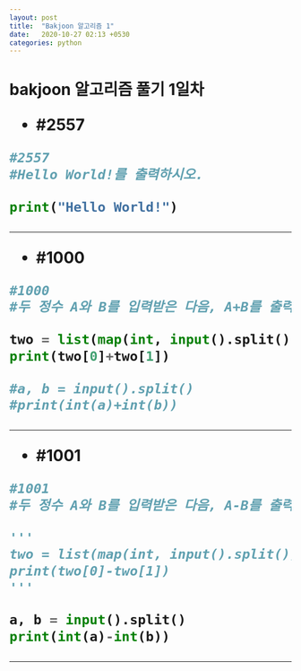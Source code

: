 ```yaml
---
layout: post
title:  "Bakjoon 알고리즘 1"
date:   2020-10-27 02:13 +0530
categories: python
---
```


<h1>bakjoon 알고리즘 풀기 1일차</h>

- #2557

```python
#2557
#Hello World!를 출력하시오.

print("Hello World!")
```

---

-  #1000

```python
#1000
#두 정수 A와 B를 입력받은 다음, A+B를 출력하는 프로그램을 작성하시오.

two = list(map(int, input().split()))
print(two[0]+two[1])

#a, b = input().split()
#print(int(a)+int(b))
```

---

- #1001

```python
#1001
#두 정수 A와 B를 입력받은 다음, A-B를 출력하는 프로그램을 작성하시오.

'''
two = list(map(int, input().split()))
print(two[0]-two[1])
'''

a, b = input().split()
print(int(a)-int(b))
```
---